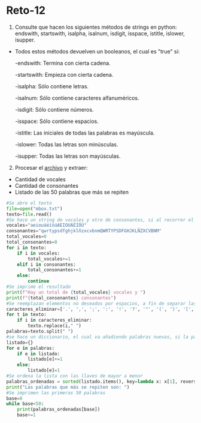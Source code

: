 # Reto-12
1. Consulte que hacen los siguientes métodos de strings en python: endswith, startswith, isalpha, isalnum, isdigit, isspace, istitle, islower, isupper.

* Todos estos métodos devuelven un booleanos, el cual es "true" si:
  
   -endswith: Termina con cierta cadena.
  
   -startswith: Empieza con cierta cadena.
  
   -isalpha: Sólo contiene letras.
  
   -isalnum: Sólo contiene caracteres alfanuméricos.
  
   -isdigit: Sólo contiene números.
  
   -isspace: Sólo contiene espacios.
  
   -istitle: Las iniciales de todas las palabras es mayúscula.
  
   -islower: Todas las letras son minúsculas.
  
   -isupper: Todas las letras son mayúsculas.
  
2. Procesar el <a href="https://www.py4e.com/code3/mbox.txt">archivo</a> y extraer:
 - Cantidad de vocales
 - Cantidad de consonantes
 - Listado de las 50 palabras que más se repiten
```python
#Se abre el texto
file=open("mbox.txt")
texto=file.read()
#Se hace un string de vocales y otro de consonantes, si al recorrer el texto en caracter está en alguno de los strings, se añade 1 al contador
vocales="aeiouáéíóúAEIOUÁÉÍÓÚ"
consonantes="qwrtypsdfghjklñzxcvbnmQWRTYPSDFGHJKLÑZXCVBNM"
total_vocales=0
total_consonantes=0
for i in texto:
    if i in vocales:
        total_vocales+=1
    elif i in consonantes:
        total_consonantes+=1
    else:
        continue
#Se imprime el resultado
print(f"Hay un total de {total_vocales} vocales y ")
print(f"{total_consonantes} consonantes")
#Se reemplazan elementos no deseados por espacios, a fin de separar las palabras posteriormente
caracteres_eliminar=['.', ',', ';', ':', '!', '?', '"', '(', ')', '[', ']', '{', '}', '-', '_', '“', '”', '\n', '\r', '\t']
for t in texto:
    if i in caracteres_eliminar:
        texto.replace(i," ")
palabras=texto.split(" ")
#se hace un diccionario, el cual va añadiendo palabras nuevas, si la palabra ya se encuentra en el diccionario, se añade 1 a su llave
listado={}
for e in palabras:
    if e in listado:
        listado[e]+=1
    else:
        listado[e]=1
#Se ordena la lista con las llaves de mayor a menor
palabras_ordenadas = sorted(listado.items(), key=lambda x: x[1], reverse=True)
print("Las palabras que más se repiten son: ")
#Se imprimen las primeras 50 palabras
base=0
while base<50:
    print(palabras_ordenadas[base])
    base+=1
```
